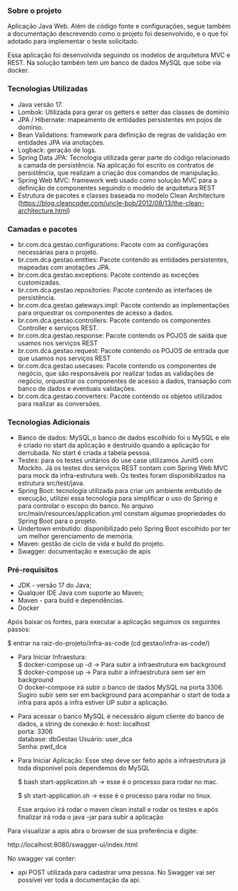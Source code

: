 ### Sobre o projeto ###

Aplicação Java Web. Além de código fonte e configurações, segue também a documentação descrevendo como o projeto foi
desenvolvido, e o que foi adotado para implementar o teste solicitado.

Essa aplicação foi desenvolvida seguindo os modelos de arquitetura MVC e REST. Na solução também tem um banco de dados
MySQL que sobe via docker.

### Tecnologias Utilizadas ###

* Java versão 17.
* Lombok: Utilizada para gerar os getters e setter das classes de domínio
* JPA / Hibernate: mapeamento de entidades persistentes em pojos de domínio.
* Bean Validations: framework para definição de regras de validação em entidades JPA via anotações.
* Logback: geração de logs.
* Spring Data JPA: Tecnologia utilizada gerar parte do código relacionado a camada de persistência. Na aplicação foi
  escrito os contratos de persistência, que realizam a criação dos comandos de manipulação.
* Spring Web MVC: framework web usado como solução MVC para a definição de componentes seguindo o modelo de arquitetura
  REST
* Estrutura de pacotes e classes baseada no modelo Clean
  Architecture (https://blog.cleancoder.com/uncle-bob/2012/08/13/the-clean-architecture.html)

### Camadas e pacotes ###

* br.com.dca.gestao.configurations: Pacote com as configurações necessárias para o projeto.
* br.com.dca.gestao.entities: Pacote contendo as entidades persistentes, mapeadas com anotações JPA.
* br.com.dca.gestao.exceptions: Pacote contendo as exceções customizadas.
* br.com.dca.gestao.repositories: Pacote contendo as interfaces de persistência.
* br.com.dca.gestao.gateways.impl: Pacote contendo as implementações para orquestrar os componentes de
  acesso a dados.
* br.com.dca.gestao.controllers: Pacote contendo os componentes Controller e serviços REST.
* br.com.dca.gestao.response: Pacote contendo os POJOS de saída que usamos nos serviços REST
* br.com.dca.gestao.request: Pacote contendo os POJOS de entrada que que usamos nos serviços REST
* br.com.dca.gestao.usecases: Pacote contendo os componentes de negócio, que são responsáveis por realizar
  todas as validações de negócio, orquestrar os componentes de acesso a dados, transação com banco de dados e eventuais
  validações.
* br.com.dca.gestao.converters: Pacote contendo os objetos utilizados para realizar as conversões.

### Tecnologias Adicionais ###

* Banco de dados: MySQL,o banco de dados escolhido foi o MySQL e ele é criado no start da aplicação e destruido quando a
  aplicação for derrubada. No start é criada a tabela pessoa.
* Testes: para os testes unitários do use case utilizamos Junit5 com Mockito. Já os testes dos serviços REST contam com
  Spring Web MVC para mock da infra-estrutura web. Os testes foram disponibilizados na estrutura
  src/test/java.
* Spring Boot: tecnologia utilizada para criar um ambiente embutido de execução, utilizei essa tecnologia para
  simplificar o uso do Spring e para controlar o escopo do banco. No arquivo src/main/resources/application.yml constam
  algumas propriedades do Spring Boot para o projeto.
* Undertown embutido: disponibilizado pelo Spring Boot escolhido por ter um melhor gerenciamento de memória.
* Maven: gestão de ciclo de vida e build do projeto.
* Swagger: documentação e execução de apis

### Pré-requisitos ###

* JDK - versão 17 do Java;
* Qualquer IDE Java com suporte ao Maven;
* Maven - para build e dependências.
* Docker

Após baixar os fontes, para executar a aplicação seguimos os seguintes passos:

$ entrar na raiz-do-projeto/infra-as-code (cd gestao/infra-as-code/)

* Para Iniciar Infraestura:              
  $ docker-compose up -d -> Para subir a infraestrutura em background              
  $ docker-compose up -> Para subir a infraestrutura sem ser em background            
  O docker-compose irá subir o banco de dados MySQL na porta 3306.              
  Sugiro subir sem ser em background para acompanhar o start de toda a infra para após a infra estiver UP subir a
  aplicação.

* Para acessar o banco MySQL é necessário algum cliente do banco de dados, a string de conexão é:
  host: localhost          
  porta: 3306              
  database: dbGestao
  Usuário: user_dca     
  Senha: pwd_dca

* Para Iniciar Aplicação: Esse step deve ser feito após a infraestrutura já toda disponivel pois dependemos do MySQL

  $ bash start-application.sh -> esse é o processo para rodar no mac.

  $ sh start-application.sh -> esse é o processo para rodar no linux.
  
  Esse arquivo irá rodar o maven clean install e rodar os testes e após finalizar irá roda o java -jar para subir a
  aplicação

Para visualizar a apis abra o browser de sua preferência e digite:

http://localhost:8080/swagger-ui/index.html

No swagger vai conter:

* api POST utilizada para cadastrar uma pessoa. No Swagger vai ser possível ver toda a documentação da api.
